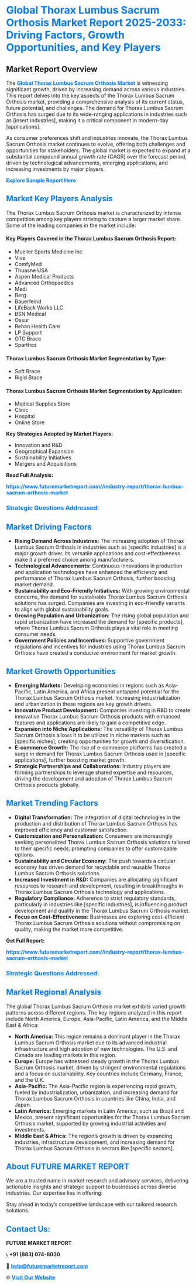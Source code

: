 <h1 style="color: #007BFF;">Global Thorax Lumbus Sacrum Orthosis Market Report 2025-2033: Driving Factors, Growth Opportunities, and Key Players</h1>

<section id="overview">
<h2>Market Report Overview</h2>
<p>The <a href="https://www.futuremarketreport.com//industry-report/thorax-lumbus-sacrum-orthosis-market" style="color: #007BFF; text-decoration: none;"><strong>Global Thorax Lumbus Sacrum Orthosis Market</strong></a> is witnessing significant growth, driven by increasing demand across various industries. This report delves into the key aspects of the Thorax Lumbus Sacrum Orthosis market, providing a comprehensive analysis of its current status, future potential, and challenges. The demand for Thorax Lumbus Sacrum Orthosis has surged due to its wide-ranging applications in industries such as [insert industries], making it a critical component in modern-day [applications].</p>
<p>As consumer preferences shift and industries innovate, the Thorax Lumbus Sacrum Orthosis market continues to evolve, offering both challenges and opportunities for stakeholders. The global market is expected to expand at a substantial compound annual growth rate (CAGR) over the forecast period, driven by technological advancements, emerging applications, and increasing investments by major players.</p>
</section>

<section id="overview">
<p><a href="https://www.futuremarketreport.com//request-sample/reportId=50195" style="color: #007BFF; text-decoration: none;"><strong>Explore Sample Report Here</strong></a></p>
</section>

<section id="key-players">
<h2 style="color: #007BFF;">Market Key Players Analysis</h2>
<p>The Thorax Lumbus Sacrum Orthosis market is characterized by intense competition among key players striving to capture a larger market share. Some of the leading companies in the market include:</p>
<h4>Key Players Covered in the Thorax Lumbus Sacrum Orthosis Report:</h4>
<ul><li>Mueller Sports Medicine Inc</li><li>Vive</li><li>ComfyMed</li><li>Thuasne USA</li><li>Aspen Medical Products</li><li>Advanced Orthopaedics</li><li>Medi</li><li>Berg</li><li>Bauerfeind</li><li>LifeBack Works LLC</li><li>BSN Medical</li><li>Ossur</li><li>Rehan Health Care</li><li>LP Support</li><li>OTC Brace</li><li>Sparthos</li></ul>
<h4>Thorax Lumbus Sacrum Orthosis Market Segmentation by Type:</h4>
<ul><li>Soft Brace</li><li>Rigid Brace</li></ul>

<h4>Thorax Lumbus Sacrum Orthosis Market Segmentation by Application:</h4>
<ul><li>Medical Supplies Store</li><li>Clinic</li><li>Hospital</li><li>Online Store</li></ul>
<p><strong>Key Strategies Adopted by Market Players:</strong></p>
<ul>
<li>Innovation and R&D</li>
<li>Geographical Expansion</li>
<li>Sustainability Initiatives</li>
<li>Mergers and Acquisitions</li>
</ul>
</section>

<section>
<p><strong>Read Full Analysis: </strong></p><a href="https://www.futuremarketreport.com//industry-report/thorax-lumbus-sacrum-orthosis-market" style="color: #007BFF; text-decoration: none;"><strong>https://www.futuremarketreport.com//industry-report/thorax-lumbus-sacrum-orthosis-market</strong></a>
<h3 style="color: #007BFF;">Strategic Questions Addressed:</h3>
</section>

<section id="driving-factors">
<h2 style="color: #007BFF;">Market Driving Factors</h2>
<ul>
<li><strong>Rising Demand Across Industries:</strong> The increasing adoption of Thorax Lumbus Sacrum Orthosis in industries such as [specific industries] is a major growth driver. Its versatile applications and cost-effectiveness make it a preferred choice among manufacturers.</li>
<li><strong>Technological Advancements:</strong> Continuous innovations in production and application technologies have enhanced the efficiency and performance of Thorax Lumbus Sacrum Orthosis, further boosting market demand.</li>
<li><strong>Sustainability and Eco-Friendly Initiatives:</strong> With growing environmental concerns, the demand for sustainable Thorax Lumbus Sacrum Orthosis solutions has surged. Companies are investing in eco-friendly variants to align with global sustainability goals.</li>
<li><strong>Growing Population and Urbanization:</strong> The rising global population and rapid urbanization have increased the demand for [specific products], where Thorax Lumbus Sacrum Orthosis plays a vital role in meeting consumer needs.</li>
<li><strong>Government Policies and Incentives:</strong> Supportive government regulations and incentives for industries using Thorax Lumbus Sacrum Orthosis have created a conducive environment for market growth.</li>
</ul>
</section>

<section id="growth-opportunities">
<h2 style="color: #007BFF;">Market Growth Opportunities</h2>
<ul>
<li><strong>Emerging Markets:</strong> Developing economies in regions such as Asia-Pacific, Latin America, and Africa present untapped potential for the Thorax Lumbus Sacrum Orthosis market. Increasing industrialization and urbanization in these regions are key growth drivers.</li>
<li><strong>Innovative Product Development:</strong> Companies investing in R&D to create innovative Thorax Lumbus Sacrum Orthosis products with enhanced features and applications are likely to gain a competitive edge.</li>
<li><strong>Expansion into Niche Applications:</strong> The versatility of Thorax Lumbus Sacrum Orthosis allows it to be utilized in niche markets such as [specific niches], creating opportunities for growth and diversification.</li>
<li><strong>E-commerce Growth:</strong> The rise of e-commerce platforms has created a surge in demand for Thorax Lumbus Sacrum Orthosis used in [specific applications], further boosting market growth.</li>
<li><strong>Strategic Partnerships and Collaborations:</strong> Industry players are forming partnerships to leverage shared expertise and resources, driving the development and adoption of Thorax Lumbus Sacrum Orthosis products globally.</li>
</ul>
</section>

<section id="trending-factors">
<h2 style="color: #007BFF;">Market Trending Factors</h2>
<ul>
<li><strong>Digital Transformation:</strong> The integration of digital technologies in the production and distribution of Thorax Lumbus Sacrum Orthosis has improved efficiency and customer satisfaction.</li>
<li><strong>Customization and Personalization:</strong> Consumers are increasingly seeking personalized Thorax Lumbus Sacrum Orthosis solutions tailored to their specific needs, prompting companies to offer customizable options.</li>
<li><strong>Sustainability and Circular Economy:</strong> The push towards a circular economy has driven demand for recyclable and reusable Thorax Lumbus Sacrum Orthosis solutions.</li>
<li><strong>Increased Investment in R&D:</strong> Companies are allocating significant resources to research and development, resulting in breakthroughs in Thorax Lumbus Sacrum Orthosis technology and applications.</li>
<li><strong>Regulatory Compliance:</strong> Adherence to strict regulatory standards, particularly in industries like [specific industries], is influencing product development and quality in the Thorax Lumbus Sacrum Orthosis market.</li>
<li><strong>Focus on Cost-Effectiveness:</strong> Businesses are exploring cost-efficient Thorax Lumbus Sacrum Orthosis solutions without compromising on quality, making the market more competitive.</li>
</ul>
</section>

<section>
<p><strong>Get Full Report: </strong></p><a href="https://www.futuremarketreport.com//industry-report/thorax-lumbus-sacrum-orthosis-market" style="color: #007BFF; text-decoration: none;"><strong>https://www.futuremarketreport.com//industry-report/thorax-lumbus-sacrum-orthosis-market</strong></a>
<h3 style="color: #007BFF;">Strategic Questions Addressed:</h3>
</section>


<section id="regional-analysis">
<h2 style="color: #007BFF;">Market Regional Analysis</h2>
<p>The global Thorax Lumbus Sacrum Orthosis market exhibits varied growth patterns across different regions. The key regions analyzed in this report include North America, Europe, Asia-Pacific, Latin America, and the Middle East & Africa:</p>
<ul>
<li><strong>North America:</strong> This region remains a dominant player in the Thorax Lumbus Sacrum Orthosis market due to its advanced industrial infrastructure and high adoption of new technologies. The U.S. and Canada are leading markets in this region.</li>
<li><strong>Europe:</strong> Europe has witnessed steady growth in the Thorax Lumbus Sacrum Orthosis market, driven by stringent environmental regulations and a focus on sustainability. Key countries include Germany, France, and the U.K.</li>
<li><strong>Asia-Pacific:</strong> The Asia-Pacific region is experiencing rapid growth, fueled by industrialization, urbanization, and increasing demand for Thorax Lumbus Sacrum Orthosis in countries like China, India, and Japan.</li>
<li><strong>Latin America:</strong> Emerging markets in Latin America, such as Brazil and Mexico, present significant opportunities for the Thorax Lumbus Sacrum Orthosis market, supported by growing industrial activities and investments.</li>
<li><strong>Middle East & Africa:</strong> The region’s growth is driven by expanding industries, infrastructure development, and increasing demand for Thorax Lumbus Sacrum Orthosis in sectors like [specific sectors].</li>
</ul>
</section>

<footer>
<h2 style="color: #007BFF;">About FUTURE MARKET REPORT</h2>
<p>We are a trusted name in market research and advisory services, delivering actionable insights and strategic support to businesses across diverse industries. Our expertise lies in offering:</p>

<p>Stay ahead in today’s competitive landscape with our tailored research solutions.</p>

<h2 style="color: #007BFF;">Contact Us:</h2>
<p><strong>FUTURE MARKET REPORT</strong></p>
<p>📞 <strong>+91 (883) 074-8030</strong></p>
<p>📧 <strong><a href="mailto:help@futuremarketreport.com" style="color: #007BFF;">help@futuremarketreport.com</a></strong></p>
<p>🌐 <strong><a href="https://www.futuremarketreport.com/" style="color: #007BFF;">Visit Our Website</a></strong></p>
</footer>